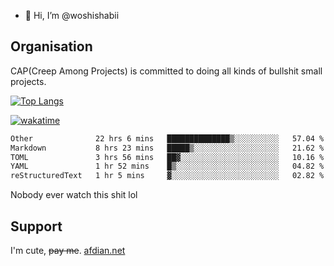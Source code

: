 - 👋 Hi, I’m @woshishabii

## Organisation

CAP(Creep Among Projects) is committed to doing all kinds of bullshit small projects.

[![Top Langs](https://github-readme-stats.vercel.app/api/top-langs/?username=woshishabii&layout=compact)](https://github.com/anuraghazra/github-readme-stats)

[![wakatime](https://wakatime.com/badge/user/34d02784-acc1-4a16-82d7-33fdb53c4ed6.svg)](https://wakatime.com/@34d02784-acc1-4a16-82d7-33fdb53c4ed6)


<!--START_SECTION:waka-->

```txt
Other              22 hrs 6 mins   ██████████████▒░░░░░░░░░░   57.04 %
Markdown           8 hrs 23 mins   █████▒░░░░░░░░░░░░░░░░░░░   21.62 %
TOML               3 hrs 56 mins   ██▓░░░░░░░░░░░░░░░░░░░░░░   10.16 %
YAML               1 hr 52 mins    █▒░░░░░░░░░░░░░░░░░░░░░░░   04.82 %
reStructuredText   1 hr 5 mins     ▓░░░░░░░░░░░░░░░░░░░░░░░░   02.82 %
```

<!--END_SECTION:waka-->

Nobody ever watch this shit lol

## Support
I'm cute, ~~pay me~~.
[afdian.net](https://afdian.com/a/woshishabi)

<!---
woshishabii/woshishabii is a ✨ special ✨ repository because its `README.md` (this file) appears on your GitHub profile.
You can click the Preview link to take a look at your changes.
--->
